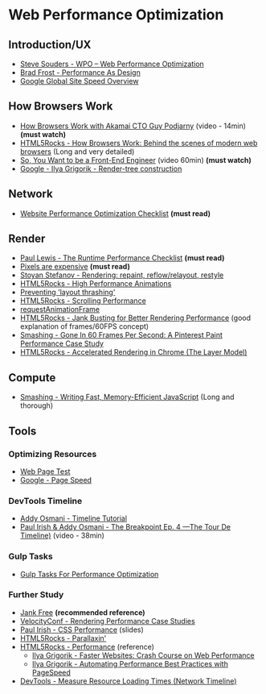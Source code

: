 Web Performance Optimization
==============================

Introduction/UX
----------------

- [Steve Souders - WPO – Web Performance Optimization](http://www.stevesouders.com/blog/2010/05/07/wpo-web-performance-optimization/)
- [Brad Frost - Performance As Design](http://bradfrost.com/blog/post/performance-as-design/)
- [Google Global Site Speed Overview](https://analytics.googleblog.com/2012/04/global-site-speed-overview-how-fast-are.html)

How Browsers Work
------------------

- [How Browsers Work with Akamai CTO Guy Podjarny](https://www.youtube.com/watch?v=401E5A4Tges) (video - 14min) **(must watch)**
- [HTML5Rocks - How Browsers Work: Behind the scenes of modern web browsers](https://www.html5rocks.com/en/tutorials/internals/howbrowserswork/) (Long and very detailed)
- [So, You Want to be a Front-End Engineer](https://youtu.be/Lsg84NtJbmI) (video 60min) **(must watch)**
- [Google - Ilya Grigorik - Render-tree construction](https://developers.google.com/web/fundamentals/performance/critical-rendering-path/render-tree-construction?hl=en)

Network
--------

- [Website Performance Optimization Checklist](http://lab.abhinayrathore.com/website-performance-optimization-checklist/) **(must read)**

Render
-------

- [Paul Lewis - The Runtime Performance Checklist](https://calendar.perfplanet.com/2013/the-runtime-performance-checklist/) **(must read)**
- [Pixels are expensive](https://aerotwist.com/blog/pixels-are-expensive/) **(must read)**
- [Stoyan Stefanov - Rendering: repaint, reflow/relayout, restyle](http://www.phpied.com/rendering-repaint-reflowrelayout-restyle/)
- [HTML5Rocks - High Performance Animations](https://www.html5rocks.com/en/tutorials/speed/high-performance-animations/)
- [Preventing 'layout thrashing'](http://wilsonpage.co.uk/preventing-layout-thrashing/)
- [HTML5Rocks - Scrolling Performance](https://www.html5rocks.com/en/tutorials/speed/scrolling/)
- [requestAnimationFrame](http://creativejs.com/resources/requestanimationframe/)
- [HTML5Rocks - Jank Busting for Better Rendering Performance](https://www.html5rocks.com/en/tutorials/speed/rendering/) (good explanation of frames/60FPS concept)
- [Smashing - Gone In 60 Frames Per Second: A Pinterest Paint Performance Case Study](https://www.smashingmagazine.com/2013/06/pinterest-paint-performance-case-study/)
- [HTML5Rocks - Accelerated Rendering in Chrome (The Layer Model)](https://www.html5rocks.com/en/tutorials/speed/layers/)

Compute
--------

- [Smashing - Writing Fast, Memory-Efficient JavaScript](https://www.smashingmagazine.com/2012/11/writing-fast-memory-efficient-javascript/) (Long and thorough)

Tools
------

### Optimizing Resources

- [Web Page Test](http://www.webpagetest.org/)
- [Google - Page Speed](https://developers.google.com/speed/pagespeed/)

### DevTools Timeline

- [Addy Osmani - Timeline Tutorial](https://addyosmani.com/blog/performance-optimisation-with-timeline-profiles/)
- [Paul Irish & Addy Osmani - The Breakpoint Ep. 4 —The Tour De Timeline)](https://www.youtube.com/watch?v=WpqZ0LjNU5A) (video - 38min)

### Gulp Tasks

- [Gulp Tasks For Performance Optimization](http://yeoman.io/blog/performance-optimization.html)

### Further Study

- [Jank Free](http://jankfree.org/) **(recommended reference)**
- [VelocityConf - Rendering Performance Case Studies](https://speakerdeck.com/addyosmani/velocityconf-rendering-performance-case-studies?slide=29)
- [Paul Irish - CSS Performance](http://goo.gl/o40Zz) (slides)
- [HTML5Rocks - Parallaxin'](https://www.html5rocks.com/en/tutorials/speed/parallax/)
- [HTML5Rocks - Performance](https://www.html5rocks.com/en/features/performance) (reference)
  - [Ilya Grigorik - Faster Websites: Crash Course on Web Performance](https://www.igvita.com/2013/01/15/faster-websites-crash-course-on-web-performance/)
  - [Ilya Grigorik - Automating Performance Best Practices with PageSpeed](https://www.youtube.com/watch?v=uR5urTx8S4E)
- [DevTools - Measure Resource Loading Times (Network Timeline)](https://developers.google.com/web/tools/chrome-devtools/network-performance/resource-loading)
